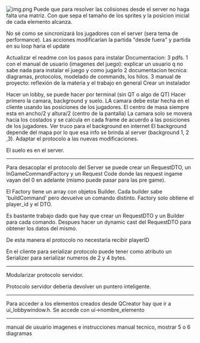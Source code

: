 ![img.png](https://plantuml-server.kkeisuke.dev/svg/XP11IyH038NlyojoKw6rzs9bGMzUbbty0MCREmCpcJ79M1Rnlpjso-91yVJWvUCbBpjHorfYC5TEDKlVTJbO-dPknnGxmRU2D68xUJkpZSROeebAV44s3y4ZQNj_H7v7xjdFJf_mz9WMscPtRRiDQ-e9-QXMYy007pb90ruEXSZJF2WNR63oFAmf3Q2EdvS5P-qPQKBUhqdNFmDl32L5I7KHR2oeymBYKWaJMFBHLa0TGgnKh0GKKXzMIzOJAoLBbSMh0mkYAV_Ly3cRizDURlkdtwiDyal1NMrKN_q5.svg)
Puede que para resolver las colisiones desde el server no haga falta una matriz. Con que sepa el tamaño de los sprites y la posicion inicial de cada elemento alcanza. 

No sé como se sincronizará los jugadores con el server (sera tema de performance). Las acciones modificarían la partida "desde fuera" y partida en su loop haria el update 

Actualizar el readme con los pasos para instalar
Documentacion: 3 pdfs. 
1 con el manual de usuario (imagenes del juego): explicar un usuario q no sabe nada para instalar el juego y como jugarlo
2 documentacion tecnica: diagramas, protocolos, modelado de commands, los hilos.
3 manual de proyecto: reflexión de la materia y el trabajo en general
Crear un instalador

Hacer un lobby, se puede hacer por terminal (sin QT o algo de QT)
Hacer primero la camara, background y suelo.
LA camara debe estar hecha en el cliente usando las posiciones de los jugadores.
El centro de masa siempre esta en ancho/2 y altura/2 (centro de la pantalla)
La camara solo se movera hacia los costados y se calcula en cada frame de acuerdo a las posiciones de los jugadores.
Ver truco para el background en internet
El background depende del mapa por lo que esa info se brinda al server (background 1, 2 ,3).
Adaptar el protocolo a las nuevas modificaciones. 

El suelo es en el server.

-----

Para desacoplar el protocolo del Server se puede crear un RequestDTO, un InGameCommandFactory y un Request Code donde
las request ingame vayan del 0 en adelante (mismo puede pasar para las pre game).

El Factory tiene un array con objetos Builder.
Cada builder sabe 'buildCommand' pero devuelve un comando distinto.
Factory solo obtiene el player_id y el DTO.

Es bastante trabajo dado que hay que crear un RequestDTO y un Builder para cada comando.
Despues hacer un dynamic cast del RequestDTO para obtener los datos del mismo.

De esta manera el protocolo no necestaria recibir playerID

En el cliente para serializar protocolo puede tener como atributo un Serializer para
serializar numeros de 2 y 4 bytes.

-------

Modularizar protocolo servidor.

Protocolo servidor deberia devolver un puntero inteligente.


-------------

Para acceder a los elementos creados desde QCreator hay que ir a ui_lobbywindow.h.
Se accede con ui->nombre_elemento

---------

manual de usuario imagenes e instrucciones
manual tecnico, mostrar 5 o 6 diagramas